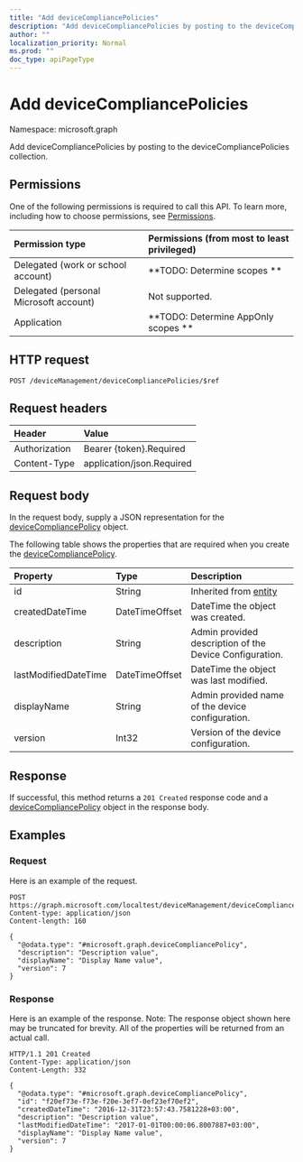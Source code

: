 ```yaml
---
title: "Add deviceCompliancePolicies"
description: "Add deviceCompliancePolicies by posting to the deviceCompliancePolicies collection."
author: ""
localization_priority: Normal
ms.prod: ""
doc_type: apiPageType
---
```


# Add deviceCompliancePolicies

Namespace: microsoft.graph

Add deviceCompliancePolicies by posting to the deviceCompliancePolicies collection.

## Permissions
One of the following permissions is required to call this API. To learn more, including how to choose permissions, see [Permissions](/concepts/permissions-reference.md).

|Permission type|Permissions (from most to least privileged)|
|:---|:---|
|Delegated (work or school account)|**TODO: Determine scopes **|
|Delegated (personal Microsoft account)|Not supported.|
|Application|**TODO: Determine AppOnly scopes **|

## HTTP request
<!-- {
  "blockType": "ignored"
}
-->
``` http
POST /deviceManagement/deviceCompliancePolicies/$ref
```

## Request headers
|Header|Value|
|:---|:---|
|Authorization|Bearer {token}.Required|
|Content-Type|application/json.Required|

## Request body
In the request body, supply a JSON representation for the [deviceCompliancePolicy](../resources/devicecompliancepolicy.md) object.

The following table shows the properties that are required when you create the [deviceCompliancePolicy](../resources/devicecompliancepolicy.md).

|Property|Type|Description|
|:---|:---|:---|
|id|String| Inherited from [entity](../resources/entity.md)|
|createdDateTime|DateTimeOffset|DateTime the object was created.|
|description|String|Admin provided description of the Device Configuration.|
|lastModifiedDateTime|DateTimeOffset|DateTime the object was last modified.|
|displayName|String|Admin provided name of the device configuration.|
|version|Int32|Version of the device configuration.|



## Response
If successful, this method returns a `201 Created` response code and a [deviceCompliancePolicy](../resources/devicecompliancepolicy.md) object in the response body.

## Examples

### Request
Here is an example of the request.
<!-- {
  "blockType": "request",
  "name": "create_devicecompliancepolicy_from_"
}
-->
``` http
POST https://graph.microsoft.com/localtest/deviceManagement/deviceCompliancePolicies
Content-type: application/json
Content-length: 160

{
  "@odata.type": "#microsoft.graph.deviceCompliancePolicy",
  "description": "Description value",
  "displayName": "Display Name value",
  "version": 7
}
```

### Response
Here is an example of the response. Note: The response object shown here may be truncated for brevity. All of the properties will be returned from an actual call.
<!-- {
  "blockType": "response",
  "truncated": true,
  "@odata.type": "microsoft.graph.devicecompliancepolicy"
}
-->
``` http
HTTP/1.1 201 Created
Content-Type: application/json
Content-Length: 332

{
  "@odata.type": "#microsoft.graph.deviceCompliancePolicy",
  "id": "f20ef73e-f73e-f20e-3ef7-0ef23ef70ef2",
  "createdDateTime": "2016-12-31T23:57:43.7581228+03:00",
  "description": "Description value",
  "lastModifiedDateTime": "2017-01-01T00:00:06.8007887+03:00",
  "displayName": "Display Name value",
  "version": 7
}
```


